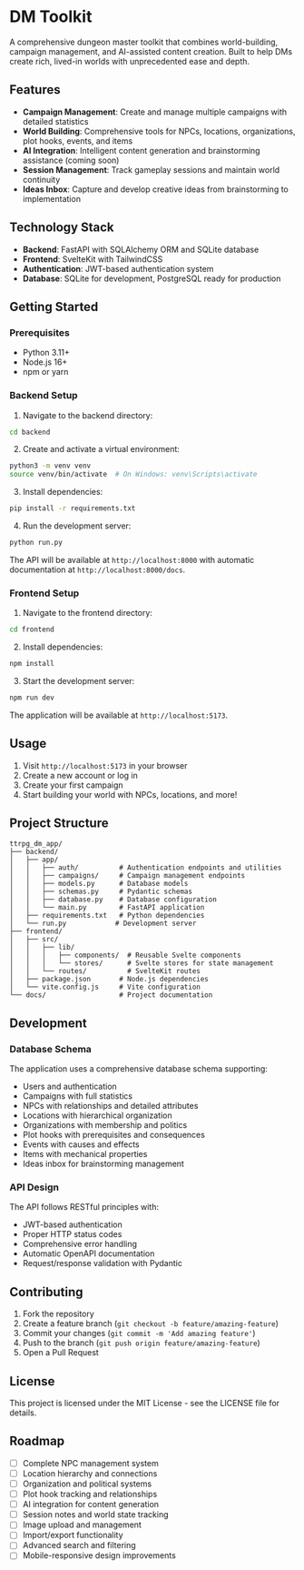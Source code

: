 # DM Toolkit

A comprehensive dungeon master toolkit that combines world-building, campaign management, and AI-assisted content creation. Built to help DMs create rich, lived-in worlds with unprecedented ease and depth.

## Features

- **Campaign Management**: Create and manage multiple campaigns with detailed statistics
- **World Building**: Comprehensive tools for NPCs, locations, organizations, plot hooks, events, and items
- **AI Integration**: Intelligent content generation and brainstorming assistance (coming soon)
- **Session Management**: Track gameplay sessions and maintain world continuity
- **Ideas Inbox**: Capture and develop creative ideas from brainstorming to implementation

## Technology Stack

- **Backend**: FastAPI with SQLAlchemy ORM and SQLite database
- **Frontend**: SvelteKit with TailwindCSS
- **Authentication**: JWT-based authentication system
- **Database**: SQLite for development, PostgreSQL ready for production

## Getting Started

### Prerequisites

- Python 3.11+ 
- Node.js 16+
- npm or yarn

### Backend Setup

1. Navigate to the backend directory:
```bash
cd backend
```

2. Create and activate a virtual environment:
```bash
python3 -m venv venv
source venv/bin/activate  # On Windows: venv\Scripts\activate
```

3. Install dependencies:
```bash
pip install -r requirements.txt
```

4. Run the development server:
```bash
python run.py
```

The API will be available at `http://localhost:8000` with automatic documentation at `http://localhost:8000/docs`.

### Frontend Setup

1. Navigate to the frontend directory:
```bash
cd frontend
```

2. Install dependencies:
```bash
npm install
```

3. Start the development server:
```bash
npm run dev
```

The application will be available at `http://localhost:5173`.

## Usage

1. Visit `http://localhost:5173` in your browser
2. Create a new account or log in
3. Create your first campaign
4. Start building your world with NPCs, locations, and more!

## Project Structure

```
ttrpg_dm_app/
├── backend/
│   ├── app/
│   │   ├── auth/          # Authentication endpoints and utilities
│   │   ├── campaigns/     # Campaign management endpoints
│   │   ├── models.py      # Database models
│   │   ├── schemas.py     # Pydantic schemas
│   │   ├── database.py    # Database configuration
│   │   └── main.py        # FastAPI application
│   ├── requirements.txt   # Python dependencies
│   └── run.py            # Development server
├── frontend/
│   ├── src/
│   │   ├── lib/
│   │   │   ├── components/  # Reusable Svelte components
│   │   │   └── stores/      # Svelte stores for state management
│   │   └── routes/          # SvelteKit routes
│   ├── package.json       # Node.js dependencies
│   └── vite.config.js     # Vite configuration
└── docs/                  # Project documentation
```

## Development

### Database Schema

The application uses a comprehensive database schema supporting:

- Users and authentication
- Campaigns with full statistics
- NPCs with relationships and detailed attributes
- Locations with hierarchical organization
- Organizations with membership and politics
- Plot hooks with prerequisites and consequences
- Events with causes and effects
- Items with mechanical properties
- Ideas inbox for brainstorming management

### API Design

The API follows RESTful principles with:

- JWT-based authentication
- Proper HTTP status codes
- Comprehensive error handling
- Automatic OpenAPI documentation
- Request/response validation with Pydantic

## Contributing

1. Fork the repository
2. Create a feature branch (`git checkout -b feature/amazing-feature`)
3. Commit your changes (`git commit -m 'Add amazing feature'`)
4. Push to the branch (`git push origin feature/amazing-feature`)
5. Open a Pull Request

## License

This project is licensed under the MIT License - see the LICENSE file for details.

## Roadmap

- [ ] Complete NPC management system
- [ ] Location hierarchy and connections
- [ ] Organization and political systems
- [ ] Plot hook tracking and relationships
- [ ] AI integration for content generation
- [ ] Session notes and world state tracking
- [ ] Image upload and management
- [ ] Import/export functionality
- [ ] Advanced search and filtering
- [ ] Mobile-responsive design improvements